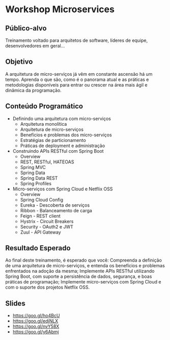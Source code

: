 # Workshop Microservices

## Público-alvo
Treinamento voltado para arquitetos de software, líderes de equipe, desenvolvedores em geral... 

## Objetivo
A arquitetura de micro-serviços já vêm em constante ascensão há um tempo. Aprenda o que são, como é o panorama atual e as práticas e metodologias disponíveis para entrar ou crescer na área mais ágil e dinâmica da programação.

## Conteúdo Programático

- Definindo uma arquitetura com micro-serviços
  - Arquitetura monolítica
  - Arquitetura de micro-serviços
  - Benefícios e problemas dos micro-serviços
  - Estratégias de particionamento
  - Práticas de deployment e administração
- Construindo APIs RESTful com Spring Boot
  - Overview 
  - REST, RESTful, HATEOAS
  - Spring MVC
  - Spring Data 
  - Spring Data REST
  - Spring Profiles
- Micro-serviços com Spring Cloud e Netflix OSS
  - Overview
  - Spring Cloud Config
  - Eureka - Descoberta de serviços
  - Ribbon - Balanceamento de carga
  - Feign - REST client 
  - Hystrix - Circuit Breakers
  - Security - OAuth2 e JWT
  - Zuul - API Gateway


## Resultado Esperado
Ao final deste treinamento, é esperado que você:
Compreenda a definição de uma arquitetura de micro-serviços, e entenda os benefícios e problemas enfrentados na adoção da mesma;
Implemente APIs RESTful utilizando Spring Boot, com suporte a persistência de dados, segurança, e boas práticas de programação;
Implemente micro-serviços com Spring Cloud e com o suporte dos projetos Netflix OSS. 

## Slides
- https://goo.gl/ho4BcU
- https://goo.gl/edjNLX
- https://goo.gl/nvY58X
- https://goo.gl/y6Abmj

